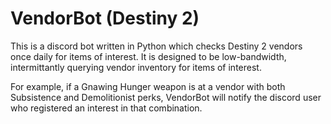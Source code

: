 # VendorBot (Destiny 2)
This is a discord bot written in Python which checks Destiny 2 vendors once daily for items of interest.
It is designed to be low-bandwidth, intermittantly querying vendor inventory for items of interest.

For example, if a Gnawing Hunger weapon is at a vendor with both Subsistence and Demolitionist perks, VendorBot will notify the discord user who registered an interest in that combination.
